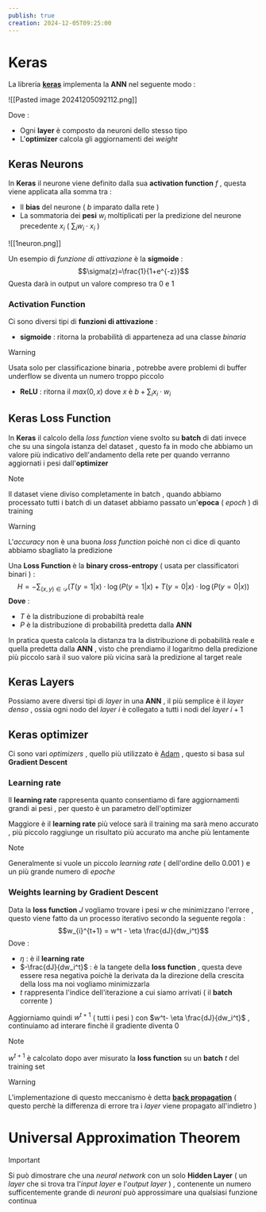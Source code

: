 ```yaml
---
publish: true
creation: 2024-12-05T09:25:00
---
```

# Keras

La libreria **[keras](https://keras.io/)** implementa la **ANN** nel seguente modo : 

![[Pasted image 20241205092112.png]]

Dove :
+ Ogni **layer** è composto da neuroni dello stesso tipo 
+ L'**optimizer** calcola gli aggiornamenti dei *weight*  
## Keras Neurons

In **Keras** il neurone viene definito dalla sua **activation function** $f$ , questa viene applicata alla somma tra :
+ Il **bias** del neurone ( $b$ imparato dalla rete )
+ La sommatoria dei **pesi** $w_i$ moltiplicati per la predizione del neurone precedente $x_i$ ( $\sum_{i} w_i \cdot x_i$ )

![[1neuron.png]]

Un esempio di *funzione di attivazione* è la **sigmoide** : 
$$\sigma(z)=\frac{1}{1+e^{-z}}$$ Questa darà in output un valore compreso tra $0$ e $1$ 

### Activation Function

Ci sono diversi tipi di **funzioni di attivazione** :
+ **sigmoide** : ritorna la probabilità di apparteneza ad una classe *binaria* 
>[!warning] 
>Usata solo per classificazione binaria , potrebbe avere problemi di buffer underflow se diventa un numero troppo piccolo
+ **ReLU** : ritorna il $max(0,x)$ dove $x$ è $b+ \sum_{i} x_i\cdot w_i$
## Keras Loss Function

In **Keras** il calcolo della *loss function* viene svolto su **batch** di dati invece che su una singola istanza del dataset , questo fa in modo che abbiamo un valore più indicativo dell'andamento della rete per quando verranno aggiornati i pesi dall'**optimizer** 

>[!note] 
>Il dataset viene diviso completamente in batch , quando abbiamo processato tutti i batch di un dataset abbiamo passato un'**epoca** ( *epoch* ) di training 

>[!warning] 
>L'*accuracy* non è una buona *loss function* poichè non ci dice di quanto abbiamo sbagliato la predizione

Una **Loss Function** è la **binary cross-entropy** ( usata per classificatori binari ) : 
$$
H = -\sum_{(x,y)\in \mathcal{D}} ( T(y=1|x)\cdot \log(P(y=1|x) + T(y=0|x)\cdot \log(P(y=0|x) )
$$
**Dove** : 
+ $T$ è la distribuzione di probabiltà reale  
+ $P$ è la distribuzione di probabilità predetta dalla **ANN**

In pratica questa calcola la distanza tra la distribuzione di pobabilità reale e quella predetta dalla **ANN** , visto che prendiamo il logaritmo della predizione più piccolo sarà il suo valore più vicina sarà la predizione al target reale 
## Keras Layers 

Possiamo avere diversi tipi di *layer* in una **ANN** ,  il più semplice è il *layer denso* , ossia ogni nodo del *layer* $i$ è collegato a tutti i nodi del *layer* $i+1$

## Keras optimizer

Ci sono vari *optimizers* , quello più utilizzato è [Adam](https://keras.io/search.html?query=adam) , questo si basa sul **Gradient Descent**
### Learning rate

Il **learning rate** rappresenta quanto consentiamo di fare aggiornamenti grandi ai pesi , per questo è un parametro dell'optimizer

Maggiore è il **learning rate** più veloce sarà il training ma sarà meno accurato , più piccolo raggiunge un risultato più accurato ma anche più lentamente 

>[!note] 
>Generalmente si vuole un piccolo *learning rate* ( dell'ordine dello $0.001$ ) e un più grande numero di *epoche*

### Weights learning by Gradient Descent

Data la **loss function** $J$ vogliamo trovare i pesi $w$ che minimizzano l'errore , questo viene fatto da un processo iterativo secondo la seguente regola : 
$$w_{i}^{t+1} = w^t - \eta \frac{dJ}{dw_i^t}$$
Dove : 
+ $\eta$ : è il **learning rate**
+ $-\frac{dJ}{dw_i^t}$ : è la tangete della **loss function** , questa deve essere resa negativa poichè la derivata da la direzione della crescita della loss ma noi vogliamo minimizzarla 
+ $t$ rappresenta l'indice dell'iterazione a cui siamo arrivati ( il **batch** corrente )

Aggiorniamo quindi $w^{t+1}$ ( tutti i pesi ) con $w^t- \eta \frac{dJ}{dw_i^t}$ , continuiamo ad interare finchè il gradiente diventa $0$ 

>[!note] 
>$w^{t+1}$ è calcolato dopo aver misurato la **loss function** su un **batch** $t$ del training set 

>[!warning] 

L'implementazione di questo meccanismo è detta **[back propagation](https://www.ibm.com/think/topics/backpropagation)** ( questo perchè la differenza di errore tra i *layer* viene propagato all'indietro )

# Universal Approximation Theorem

>[!important] 
Si può dimostrare che una *neural network* con un solo **Hidden Layer** ( un *layer* che si trova tra l'*input layer* e l'*output layer* ) , contenente un numero sufficentemente grande di *neuroni* può approssimare una qualsiasi funzione continua

